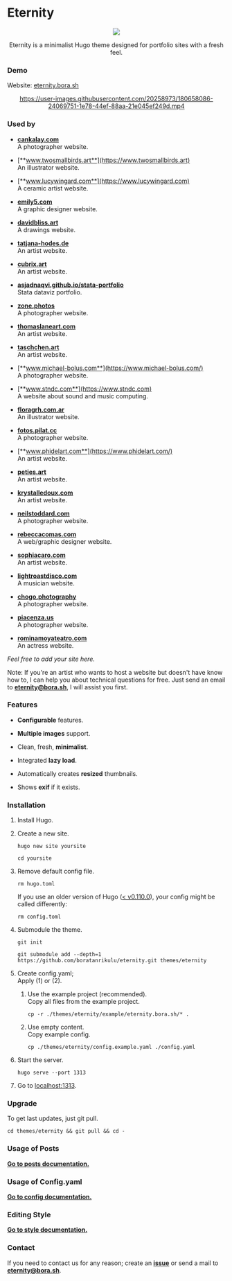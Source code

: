 # Eternity

<div align="center">
	<img src="https://raw.githubusercontent.com/boratanrikulu/eternity/main/doc/logo.gif">
	<p>
        Eternity is a minimalist Hugo theme designed for portfolio sites with a fresh feel.
	</p>
</div>

### Demo

Website: [eternity.bora.sh](https://eternity.bora.sh)

<div align="center">

https://user-images.githubusercontent.com/20258973/180658086-24069751-1e78-44ef-88aa-21e045ef249d.mp4

</div>

### Used by

- [**cankalay.com**](https://cankalay.com)  
  A photographer website.

- [**www.twosmallbirds.art**](https://www.twosmallbirds.art)  
  An illustrator website.

- [**www.lucywingard.com**](https://www.lucywingard.com)  
  A ceramic artist website.

- [**emily5.com**](https://emily5.com)  
  A graphic designer website.

- [**davidbliss.art**](https://davidbliss.art/)  
  A drawings website.

- [**tatjana-hodes.de**](https://tatjana-hodes.de)  
  An artist website.

- [**cubrix.art**](https://cubrix.art/en/)  
  An artist website.

- [**asjadnaqvi.github.io/stata-portfolio**](https://asjadnaqvi.github.io/stata-portfolio/tags/portfolio/)  
  Stata dataviz portfolio.
  
- [**zone.photos**](https://zone.photos)  
  A photographer website.
  
- [**thomaslaneart.com**](https://thomaslaneart.com)  
  An artist website.

- [**taschchen.art**](https://taschchen.art)  
  An artist website.

- [**www.michael-bolus.com**](https://www.michael-bolus.com/)  
  A photographer website.

- [**www.stndc.com**](https://www.stndc.com)  
  A website about sound and music computing.

- [**floragrh.com.ar**](https://floragrh.com.ar/)  
  An illustrator website.

- [**fotos.pilat.cc**](https://fotos.pilat.cc/)  
  A photographer website.

- [**www.phidelart.com**](https://www.phidelart.com/)  
  An artist website.

- [**peties.art**](https://peties.art/)  
  An artist website.

- [**krystalledoux.com**](https://krystalledoux.com/)  
  An artist website.

- [**neilstoddard.com**](https://neilstoddard.com/)  
  A photographer website.

- [**rebeccacomas.com**](https://rebeccacomas.com/)  
  A web/graphic designer website.

- [**sophiacaro.com**](https://sophiacaro.com/about/)  
  An artist website.

- [**lightroastdisco.com**](https://lightroastdisco.com/)  
  A musician website.

- [**chogo.photography**](https://chogo.photography/)  
  A photographer website. 

- [**piacenza.us**](https://piacenza.us/)  
  A photographer website.

- [**rominamoyateatro.com**](https://rominamoyateatro.com/)  
  An actress website.

*Feel free to add your site here.*  

Note: If you're an artist who wants to host a website but doesn't have know how to, I can help you about technical questions for free. Just send an email to [**eternity@bora.sh**](mailto:eternity@bora.sh), I will assist you first.

### Features

- **Configurable** features.

- **Multiple images** support.

- Clean, fresh, **minimalist**.

- Integrated **lazy load**.

- Automatically creates **resized** thumbnails.

- Shows **exif** if it exists.

### Installation

1. Install Hugo.

2. Create a new site.  
	```shell
	hugo new site yoursite
	```  
	```shell
	cd yoursite
	```  

3. Remove default config file.  
	```shell
	rm hugo.toml
	```
	If you use an older version of Hugo ([< v0.110.0](https://github.com/gohugoio/hugo/issues/8979)), your config might be called differently:
	```shell
	rm config.toml
	```

4. Submodule the theme.  
	```shell
	git init
	```  
	```shell
	git submodule add --depth=1 https://github.com/boratanrikulu/eternity.git themes/eternity
	```  

5. Create config.yaml;  
	Apply (1) or (2).  

	1. Use the example project (recommended).  
		Copy all files from the example project.  
		```shell
		cp -r ./themes/eternity/example/eternity.bora.sh/* .
		```  
	2. Use empty content.  
		Copy example config.  
		```shell
		cp ./themes/eternity/config.example.yaml ./config.yaml
		```  
6. Start the server.
	```shell
	hugo serve --port 1313
	```  

7. Go to [localhost:1313](http://localhost:1313).

### Upgrade

To get last updates, just git pull.
```shell
cd themes/eternity && git pull && cd -
```

### Usage of Posts

[**Go to posts documentation.**](doc/posts.md)

### Usage of Config.yaml

[**Go to config documentation.**](doc/config.md)

### Editing Style

[**Go to style documentation.**](doc/style.md)

### Contact

If you need to contact us for any reason; create an [**issue**](https://github.com/boratanrikulu/eternity/issues/new) or send a mail to [**eternity@bora.sh**](mailto:eternity@bora.sh).
